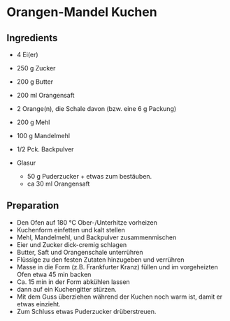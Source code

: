 Orangen-Mandel Kuchen
=====================

Ingredients
-----------
* 4 Ei(er)
* 250 g Zucker
* 200 g Butter
* 200 ml Orangensaft
* 2 Orange(n), die Schale davon (bzw. eine 6 g Packung)
* 200 g Mehl
* 100 g Mandelmehl
* 1/2 Pck. Backpulver

* Glasur
    * 50 g Puderzucker + etwas zum bestäuben.
    * ca 30 ml Orangensaft

Preparation
-----------

* Den Ofen auf 180 °C Ober-/Unterhitze vorheizen
* Kuchenform einfetten und kalt stellen
* Mehl, Mandelmehl, und Backpulver zusammenmischen
* Eier und Zucker dick-cremig schlagen
* Butter, Saft und Orangenschale unterrühren
* Flüssige zu den festen Zutaten hinzugeben und verrühren
* Masse in die Form (z.B. Frankfurter Kranz) füllen und im vorgeheizten Ofen etwa 45 min backen
* Ca. 15 min in der Form abkühlen lassen
* dann auf ein Kuchengitter stürzen. 
* Mit dem Guss überziehen während der Kuchen noch warm ist, damit er etwas einzieht.
* Zum Schluss etwas Puderzucker drüberstreuen.